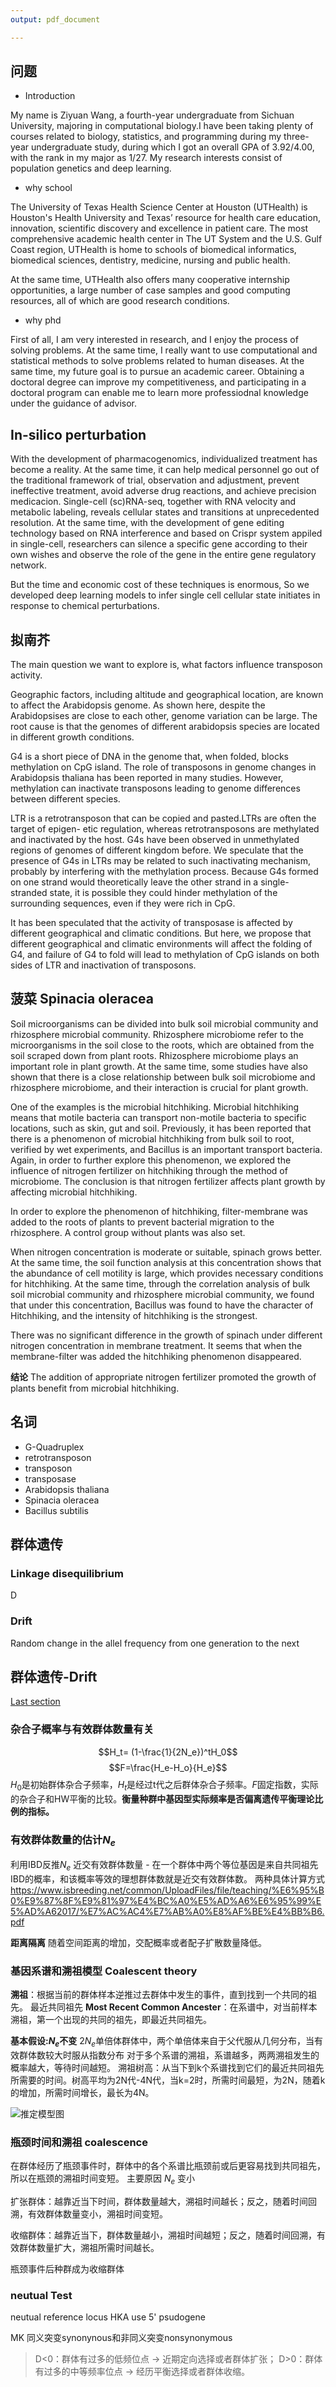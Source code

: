 ```yaml
---
output: pdf_document

---
```

## 问题

+ Introduction

My name is Ziyuan Wang, a fourth-year undergraduate from Sichuan University, majoring in computational biology.I have been taking plenty of courses related to biology, statistics, and programming during my three-year undergraduate study, during which I got an overall GPA of 3.92/4.00, with the rank in my major as 1/27. My research interests consist of population genetics and deep learning.

+ why school

The University of Texas Health Science Center at Houston (UTHealth) is Houston's Health University and Texas’ resource for health care education, innovation, scientific discovery and excellence in patient care. The most comprehensive academic health center in The UT System and the U.S. Gulf Coast region, UTHealth is home to schools of biomedical informatics, biomedical sciences, dentistry, medicine, nursing and public health. 

At the same time, UTHealth also offers many cooperative internship opportunities, a large number of case samples and good computing resources, all of which are good research conditions.

+ why phd

First of all, I am very interested in research, and I enjoy the process of solving problems. At the same time, I really want to use computational and statistical methods to solve problems related to human diseases. At the same time, my future goal is to pursue an academic career. Obtaining a doctoral degree can improve my competitiveness, and participating in a doctoral program can enable me to learn more professiodnal knowledge under the guidance of advisor.

## In-silico perturbation

With the development of pharmacogenomics, individualized treatment has become a reality. At the same time, it can help medical personnel go out of the traditional framework of trial, observation and adjustment, prevent ineffective treatment, avoid adverse drug reactions, and achieve precision medicacion. Single-cell (sc)RNA-seq, together with RNA velocity and metabolic labeling, reveals cellular states and transitions at unprecedented resolution. At the same time, with the development of gene editing technology based on RNA interference and based on Crispr system appiled in single-cell, researchers can silence a specific gene according to their own wishes and observe the role of the gene in the entire gene regulatory network.

But the time and economic cost of these techniques is enormous, So we developed deep learning models to infer single cell cellular state initiates in response to chemical perturbations.


## 拟南芥

The main question we want to explore is, what factors influence transposon activity. 

Geographic factors, including altitude and geographical location, are known to affect the Arabidopsis genome. As shown here, despite the Arabidopsises are close to each other, genome variation can be large. The root cause is that the genomes of different arabidopsis species are located in different growth conditions.

G4 is a short piece of DNA in the genome that, when folded, blocks methylation on CpG island. The role of transposons in genome changes in Arabidopsis thaliana has been reported in many studies. However, methylation can inactivate transposons leading to genome differences between different species. 

LTR is a retrotransposon that can be copied and pasted.LTRs  are often the target of epigen- etic regulation, whereas retrotransposons are methylated and inactivated by the host. G4s have been observed in unmethylated regions of genomes of different kingdom before. We speculate that the presence of G4s in LTRs may be related to such inactivating mechanism, probably by interfering with the methylation process. Because G4s formed on one strand would theoretically leave the other strand in a single- stranded state, it is possible they could hinder methylation of the surrounding sequences, even if they were rich in CpG.


It has been speculated that the activity of transposase is affected by different geographical and climatic conditions. But here, we propose that different geographical and climatic environments will affect the folding of G4, and failure of G4 to fold will lead to methylation of CpG islands on both sides of LTR and inactivation of transposons.


## 菠菜 Spinacia oleracea

Soil microorganisms can be divided into bulk soil microbial community and rhizosphere microbial community. Rhizosphere microbiome refer to the microorganisms in the soil close to the roots, which are  obtained from the soil scraped down from plant roots. Rhizosphere microbiome plays an important role in plant growth. At the same time, some studies have also shown that there is a close relationship between bulk soil microbiome and rhizosphere microbiome, and their interaction is crucial for plant growth.


One of the examples is the microbial hitchhiking. Microbial hitchhiking means that motile bacteria can transport non-motile bacteria to specific locations, such as skin, gut and soil. Previously, it has been reported that there is a phenomenon of microbial hitchhiking from bulk soil to root, verified by wet experiments, and Bacillus is an important transport bacteria. Again, in order to further explore this phenomenon, we explored the influence of nitrogen fertilizer on hitchhiking through the method of microbiome. The conclusion is that nitrogen fertilizer affects plant growth by affecting microbial hitchhiking.


In order to explore the phenomenon of hitchhiking, filter-membrane was added to the roots of plants to prevent bacterial migration to the rhizosphere. A control group without plants was also set.

When nitrogen concentration is moderate or suitable, spinach grows better.  At the same time, the soil function analysis at this concentration shows that the abundance of cell motility is large, which provides necessary conditions for hitchhiking. At the same time, through the correlation analysis of bulk soil microbial community and rhizosphere microbial community, we found that under this concentration, Bacillus was found to have the character of Hitchhiking, and the intensity of hitchhiking is the strongest.

There was no significant difference in the growth of spinach under different nitrogen concentration in membrane treatment. It seems that when the membrane-filter was added the hitchhiking phenomenon disappeared.

**结论**
The addition of appropriate nitrogen fertilizer promoted the growth of plants benefit from microbial hitchhiking.


## 名词
+ G-Quadruplex
+ retrotransposon
+ transposon
+ transposase
+ Arabidopsis thaliana
+ Spinacia oleracea
+ Bacillus subtilis

## 群体遗传

### Linkage disequilibrium
D

### Drift
Random change in the allel frequency from one generation to the next

## 群体遗传-Drift
[Last section](#群体遗传学习-drift-1)
### 杂合子概率与有效群体数量有关
$$H_t= (1-\frac{1}{2N_e})^tH_0$$
$$F=\frac{H_e-H_o}{H_e}$$
$H_0$是初始群体杂合子频率，$H_t$是经过t代之后群体杂合子频率。$F$固定指数，实际的杂合子和HW平衡的比较。**衡量种群中基因型实际频率是否偏离遗传平衡理论比例的指标。**
### 有效群体数量的估计$N_e$
利用IBD反推$N_e$
近交有效群体数量 - 在一个群体中两个等位基因是来自共同祖先IBD的概率，和该概率等效的理想群体数就是近交有效群体数。
两种具体计算方式
https://www.isbreeding.net/common/UploadFiles/file/teaching/%E6%95%B0%E9%87%8F%E9%81%97%E4%BC%A0%E5%AD%A6%E6%95%99%E5%AD%A62017/%E7%AC%AC4%E7%AB%A0%E8%AF%BE%E4%BB%B6.pdf

**距离隔离**
随着空间距离的增加，交配概率或者配子扩散数量降低。

### 基因系谱和溯祖模型 Coalescent theory
**溯祖**：根据当前的群体样本逆推过去群体中发生的事件，直到找到一个共同的祖先。
最近共同祖先 **Most Recent Common Ancester**：在系谱中，对当前样本溯祖，第一个出现的共同的祖先，即最近共同祖先。

**基本假设:$N_e$不变**
$2N_e$单倍体群体中，两个单倍体来自于父代服从几何分布，当有效群体数较大时服从指数分布
对于多个系谱的溯祖，系谱越多，两两溯祖发生的概率越大，等待时间越短。
溯祖树高：从当下到k个系谱找到它们的最近共同祖先所需要的时间。树高平均为2N代-4N代，当k=2时，所需时间最短，为2N，随着k的增加，所需时间增长，最长为4N。

![推定模型图](https://pic3.zhimg.com/80/v2-1a029b48997833e85c6d8c4a203f68be_720w.jpg)
### 瓶颈时间和溯祖 coalescence
在群体经历了瓶颈事件时，群体中的各个系谱比瓶颈前或后更容易找到共同祖先，所以在瓶颈的溯祖时间变短。
主要原因 $N_e$ 变小

扩张群体：越靠近当下时间，群体数量越大，溯祖时间越长；反之，随着时间回溯，有效群体数量变小，溯祖时间变短。

收缩群体：越靠近当下，群体数量越小，溯祖时间越短；反之，随着时间回溯，有效群体数量扩大，溯祖所需时间越长。

瓶颈事件后种群成为收缩群体

### neutual Test

neutual reference locus
HKA use 5' psudogene

MK 同义突变synonynous和非同义突变nonsynonymous

> D<0：群体有过多的低频位点 -> 近期定向选择或者群体扩张；
D>0：群体有过多的中等频率位点 -> 经历平衡选择或者群体收缩。